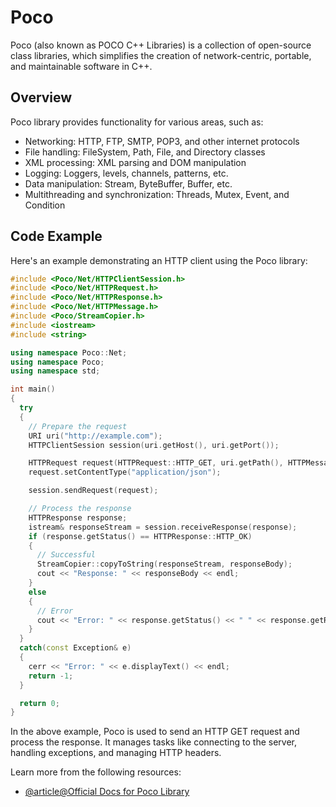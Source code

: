 # Poco

Poco (also known as POCO C++ Libraries) is a collection of open-source class libraries, which simplifies the creation of network-centric, portable, and maintainable software in C++. 

## Overview

Poco library provides functionality for various areas, such as:

- Networking: HTTP, FTP, SMTP, POP3, and other internet protocols
- File handling: FileSystem, Path, File, and Directory classes
- XML processing: XML parsing and DOM manipulation
- Logging: Loggers, levels, channels, patterns, etc.
- Data manipulation: Stream, ByteBuffer, Buffer, etc.
- Multithreading and synchronization: Threads, Mutex, Event, and Condition

## Code Example

Here's an example demonstrating an HTTP client using the Poco library:

```cpp
#include <Poco/Net/HTTPClientSession.h>
#include <Poco/Net/HTTPRequest.h>
#include <Poco/Net/HTTPResponse.h>
#include <Poco/Net/HTTPMessage.h>
#include <Poco/StreamCopier.h>
#include <iostream>
#include <string>

using namespace Poco::Net;
using namespace Poco;
using namespace std;

int main()
{
  try
  {
    // Prepare the request
    URI uri("http://example.com");
    HTTPClientSession session(uri.getHost(), uri.getPort());

    HTTPRequest request(HTTPRequest::HTTP_GET, uri.getPath(), HTTPMessage::HTTP_1_1);
    request.setContentType("application/json");

    session.sendRequest(request);

    // Process the response
    HTTPResponse response;
    istream& responseStream = session.receiveResponse(response);
    if (response.getStatus() == HTTPResponse::HTTP_OK)
    {
      // Successful
      StreamCopier::copyToString(responseStream, responseBody);
      cout << "Response: " << responseBody << endl;
    }
    else
    {
      // Error
      cout << "Error: " << response.getStatus() << " " << response.getReason() << endl;
    }
  }
  catch(const Exception& e)
  {
    cerr << "Error: " << e.displayText() << endl;
    return -1;
  }

  return 0;
}
```

In the above example, Poco is used to send an HTTP GET request and process the response. It manages tasks like connecting to the server, handling exceptions, and managing HTTP headers.

Learn more from the following resources:

- [@article@Official Docs for Poco Library](https://docs.pocoproject.org/)
